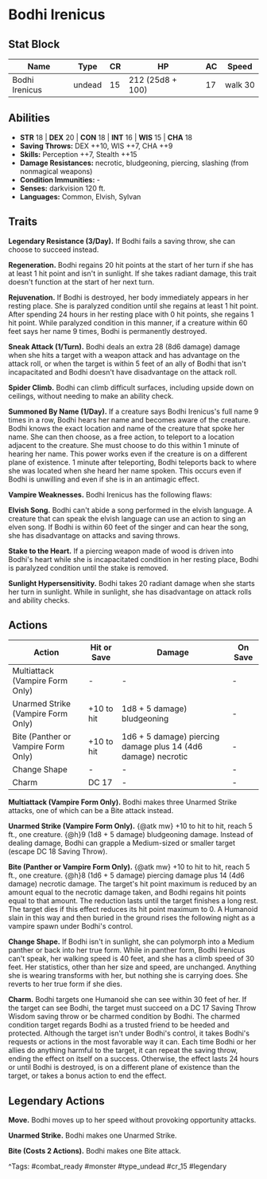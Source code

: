 # Bodhi Irenicus

## Stat Block

| Name | Type | CR | HP | AC | Speed |
|------|------|----|----|----|-------|
| Bodhi Irenicus | undead | 15 | 212 (25d8 + 100) | 17 | walk 30 |

## Abilities

- **STR** 18 | **DEX** 20 | **CON** 18 | **INT** 16 | **WIS** 15 | **CHA** 18
- **Saving Throws:** DEX ++10, WIS ++7, CHA ++9  
- **Skills:** Perception ++7, Stealth ++15  
- **Damage Resistances:** necrotic, bludgeoning, piercing, slashing (from nonmagical weapons)  
- **Condition Immunities:** -  
- **Senses:** darkvision 120 ft.  
- **Languages:** Common, Elvish, Sylvan

## Traits

**Legendary Resistance (3/Day).** If Bodhi fails a saving throw, she can choose to succeed instead.

**Regeneration.** Bodhi regains 20 hit points at the start of her turn if she has at least 1 hit point and isn't in sunlight. If she takes radiant damage, this trait doesn't function at the start of her next turn.

**Rejuvenation.** If Bodhi is destroyed, her body immediately appears in her resting place. She is paralyzed condition until she regains at least 1 hit point. After spending 24 hours in her resting place with 0 hit points, she regains 1 hit point. While paralyzed condition in this manner, if a creature within 60 feet says her name 9 times, Bodhi is permanently destroyed.

**Sneak Attack (1/Turn).** Bodhi deals an extra 28 (8d6 damage) damage when she hits a target with a weapon attack and has advantage on the attack roll, or when the target is within 5 feet of an ally of Bodhi that isn't incapacitated and Bodhi doesn't have disadvantage on the attack roll.

**Spider Climb.** Bodhi can climb difficult surfaces, including upside down on ceilings, without needing to make an ability check.

**Summoned By Name (1/Day).** If a creature says Bodhi Irenicus's full name 9 times in a row, Bodhi hears her name and becomes aware of the creature. Bodhi knows the exact location and name of the creature that spoke her name. She can then choose, as a free action, to teleport to a location adjacent to the creature. She must choose to do this within 1 minute of hearing her name. This power works even if the creature is on a different plane of existence. 1 minute after teleporting, Bodhi teleports back to where she was located when she heard her name spoken. This occurs even if Bodhi is unwilling and even if she is in an antimagic effect.

**Vampire Weaknesses.** Bodhi Irenicus has the following flaws:

**Elvish Song.** Bodhi can't abide a song performed in the elvish language. A creature that can speak the elvish language can use an action to sing an elven song. If Bodhi is within 60 feet of the singer and can hear the song, she has disadvantage on attacks and saving throws.

**Stake to the Heart.** If a piercing weapon made of wood is driven into Bodhi's heart while she is incapacitated condition in her resting place, Bodhi is paralyzed condition until the stake is removed.

**Sunlight Hypersensitivity.** Bodhi takes 20 radiant damage when she starts her turn in sunlight. While in sunlight, she has disadvantage on attack rolls and ability checks.


## Actions

| Action | Hit or Save | Damage | On Save |
|--------|--------------|--------|----------|
| Multiattack (Vampire Form Only) | - | - | - |
| Unarmed Strike (Vampire Form Only) | +10 to hit | 1d8 + 5 damage) bludgeoning | - |
| Bite (Panther or Vampire Form Only) | +10 to hit | 1d6 + 5 damage) piercing damage plus 14 (4d6 damage) necrotic | - |
| Change Shape | - | - | - |
| Charm | DC 17 | - | - |

**Multiattack (Vampire Form Only).** Bodhi makes three Unarmed Strike attacks, one of which can be a Bite attack instead.

**Unarmed Strike (Vampire Form Only).** {@atk mw} +10 to hit to hit, reach 5 ft., one creature. {@h}9 (1d8 + 5 damage) bludgeoning damage. Instead of dealing damage, Bodhi can grapple a Medium-sized or smaller target (escape DC 18 Saving Throw).

**Bite (Panther or Vampire Form Only).** {@atk mw} +10 to hit to hit, reach 5 ft., one creature. {@h}8 (1d6 + 5 damage) piercing damage plus 14 (4d6 damage) necrotic damage. The target's hit point maximum is reduced by an amount equal to the necrotic damage taken, and Bodhi regains hit points equal to that amount. The reduction lasts until the target finishes a long rest. The target dies if this effect reduces its hit point maximum to 0. A Humanoid slain in this way and then buried in the ground rises the following night as a vampire spawn under Bodhi's control.

**Change Shape.** If Bodhi isn't in sunlight, she can polymorph into a Medium panther or back into her true form. While in panther form, Bodhi Irenicus can't speak, her walking speed is 40 feet, and she has a climb speed of 30 feet. Her statistics, other than her size and speed, are unchanged. Anything she is wearing transforms with her, but nothing she is carrying does. She reverts to her true form if she dies.

**Charm.** Bodhi targets one Humanoid she can see within 30 feet of her. If the target can see Bodhi, the target must succeed on a DC 17 Saving Throw Wisdom saving throw or be charmed condition by Bodhi. The charmed condition target regards Bodhi as a trusted friend to be heeded and protected. Although the target isn't under Bodhi's control, it takes Bodhi's requests or actions in the most favorable way it can. Each time Bodhi or her allies do anything harmful to the target, it can repeat the saving throw, ending the effect on itself on a success. Otherwise, the effect lasts 24 hours or until Bodhi is destroyed, is on a different plane of existence than the target, or takes a bonus action to end the effect.

## Legendary Actions

**Move.** Bodhi moves up to her speed without provoking opportunity attacks.

**Unarmed Strike.** Bodhi makes one Unarmed Strike.

**Bite (Costs 2 Actions).** Bodhi makes one Bite attack.



^Tags: #combat_ready #monster #type_undead #cr_15 #legendary